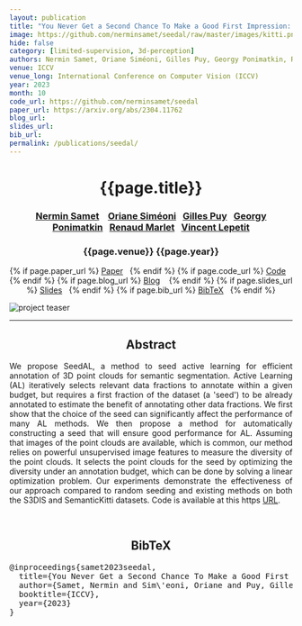 ```yaml
---
layout: publication
title: "You Never Get a Second Chance To Make a Good First Impression: Seeding Active Learning for 3D Semantic Segmentation" 
image: https://github.com/nerminsamet/seedal/raw/master/images/kitti.png
hide: false
category: [limited-supervision, 3d-perception]
authors: Nermin Samet, Oriane Siméoni, Gilles Puy, Georgy Ponimatkin, Renaud Marlet, and Vincent Lepetit
venue: ICCV
venue_long: International Conference on Computer Vision (ICCV)
year: 2023
month: 10
code_url: https://github.com/nerminsamet/seedal
paper_url: https://arxiv.org/abs/2304.11762
blog_url:
slides_url:
bib_url:
permalink: /publications/seedal/
---
```



<h1 align="center"> {{page.title}} </h1>
<!-- Simple call of authors -->
<!-- <h3 align="center"> {{page.authors}} </h3> -->
<!-- Alternatively you can add links to author pages -->
<h3 align="center"> <a href="https://nerminsamet.github.io/">Nermin Samet</a> &nbsp;&nbsp; <a href="https://osimeoni.github.io/">Oriane Siméoni</a>&nbsp;&nbsp; <a href="https://sites.google.com/site/puygilles/">Gilles Puy</a>&nbsp;&nbsp; <a href="https://ponimatkin.github.io/">Georgy Ponimatkin</a>&nbsp;&nbsp; <a href="http://imagine.enpc.fr/~marletr/">Renaud Marlet</a>&nbsp;&nbsp; <a href="https://vincentlepetit.github.io/">Vincent Lepetit</a></h3>



<h3 align="center"> {{page.venue}} {{page.year}} </h3>

<div align="center">
  <p>
    {% if page.paper_url %}
    <a href="{{ page.paper_url }}"><i class="far fa-file-pdf"></i> Paper</a>&nbsp;&nbsp;
    {% endif %}
    {% if page.code_url %}
    <a href="{{ page.code_url }}"><i class="fab fa-github"></i> Code</a> &nbsp;&nbsp;
    {% endif %}
    {% if page.blog_url %}
    <a href="{{ page.blog_url }}"><i class="fab fa-blogger"></i> Blog</a> &nbsp;&nbsp;
    {% endif %}
    {% if page.slides_url %}
    <a href="{{ page.slides_url }}"><i class="far fa-file-pdf"></i> Slides</a>&nbsp;&nbsp;
    {% endif %}
    {% if page.bib_url %}
    <a href="{{ page.bib_url}}"><i class="far fa-file-alt"></i> BibTeX</a>&nbsp;&nbsp;
    {% endif %}
  </p>
</div>


<div class="publication-teaser">
    <img src="{{ page.image }}" alt="project teaser"/>
</div>

<hr>

<h2  align="center"> Abstract</h2>

<p align="justify">We propose SeedAL, a method to seed active learning for efficient annotation of 3D point clouds for semantic segmentation. Active Learning (AL) iteratively selects relevant data fractions to annotate within a given budget, but requires a first fraction of the dataset (a 'seed') to be already annotated to estimate the benefit of annotating other data fractions. We first show that the choice of the seed can significantly affect the performance of many AL methods. We then propose a method for automatically constructing a seed that will ensure good performance for AL. Assuming that images of the point clouds are available, which is common, our method relies on powerful unsupervised image features to measure the diversity of the point clouds. It selects the point clouds for the seed by optimizing the diversity under an annotation budget, which can be done by solving a linear optimization problem. Our experiments demonstrate the effectiveness of our approach compared to random seeding and existing methods on both the S3DIS and SemanticKitti datasets. Code is available at this https <a href="https://github.com/nerminsamet/seedal">URL</a>.</p>

<br>

<h2  align="center">BibTeX</h2>
<left>
  <pre class="bibtex-box">
@inproceedings{samet2023seedal,
  title={You Never Get a Second Chance To Make a Good First Impression: Seeding Active Learning for 3D Semantic Segmentation},
  author={Samet, Nermin and Sim\'eoni, Oriane and Puy, Gilles and Ponimatkin, Georgy and Marlet, Renaud and Lepetit, Vincent},
  booktitle={ICCV},
  year={2023}
}</pre>
</left>

<br>
